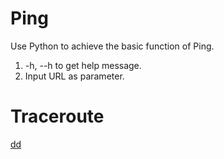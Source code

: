 # Ping
Use Python to achieve the basic function of Ping.
1.  -h, --h to get help message.
2.  Input URL as parameter.


# Traceroute
[dd](https://c-ssl.duitang.com/uploads/item/201509/11/20150911193612_EX3SU.thumb.700_0.jpeg)
